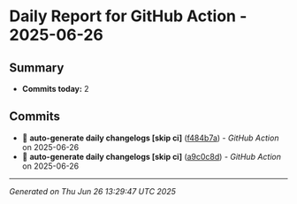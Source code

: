 # Daily Report for GitHub Action - 2025-06-26

## Summary
- **Commits today:** 2

## Commits

- 🔧 **auto-generate daily changelogs [skip ci]** ([f484b7a](../../commit/f484b7a)) - *GitHub Action* on 2025-06-26
- 🔧 **auto-generate daily changelogs [skip ci]** ([a9c0c8d](../../commit/a9c0c8d)) - *GitHub Action* on 2025-06-26

---
*Generated on Thu Jun 26 13:29:47 UTC 2025*
